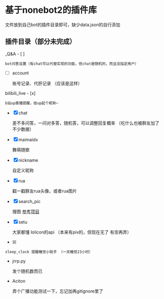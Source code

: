 # 基于nonebot2的插件库
 文件放到自己bot的插件目录即可，缺少data.json的自行添加
## 插件目录（部分未完成）

 _Q&A - [ ]

    bot问答设置（有chat可以代替实现的功能，但chat是随机的，而且没指定用户）

- [ ] account 

    账号记录、代肝记录 （应该是这样）

 bilibili_live - [x]

    b站up直播提醒，给up起个昵称~

- [x] chat 

    差不多问答，一问对多答，随机答，可以调整回复概率 （吃什么也被群友加了不少数据）

- [x] maimaidx 

    舞萌随歌

- [x] nickname 

    自定义昵称

- [x] rua 

    戳一戳群友rua头像，或者rua图片

- [x] search_pic 

    搜图 [参考项目](https://github.com/pcrbot/Hoshino-plugin-transplant/tree/master/image)

- [x] setu 

    大家都懂 lolicon的api （本来有piv的，但现在无了 有空再弄）

- [x] 

    sleep_clock 提醒睡觉小助手 （一天睡觉23小时）

- jrrp.py 

    发个随机数而已

- Aciton 

    弄个广播功能测试一下，忘记加再gitignore里了